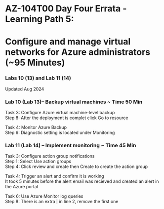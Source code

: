 # AZ-104T00 Day Four Errata - Learning Path 5:
# Configure and manage virtual networks for Azure administrators (~95 Minutes)
### Labs 10 (13) and Lab 11 (14)

Updated Aug 2024 <br>

### Lab 10 (Lab 13)– Backup virtual machines​ ~ Time 50 Min

Task 3: Configure Azure virtual machine-level backup <br>
Step 8: After the deployment is complet click Go to resource <br>

Task 4: Monitor Azure Backup <br>
Step 6: Diagnostic setting is located under Monitoring <br>

### Lab 11 (Lab 14) – Implement monitoring​ ~ Time 45 Min

Task 3: Configure action group notifications <br>
Step 1: Select Use action groups <br>
Step 4: Click review and create then Create to create the action group <br>

Task 4: Trigger an alert and confirm it is working <br>
It took 5 minutes before the alert email was recieved and created an alert in the Azure portal <br>

Task 6: Use Azure Monitor log queries <br>
Step 8:  There is an extra | in line 2, remove the first one <br>